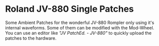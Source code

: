 # Roland JV-880 Single Patches

Some Ambient Patches for the wonderful JV-880 Rompler only using it's internal waveforms. Some of them can be modified with the Mod-Wheel. You can use an editor like *"JV PatchEd. - JV-880"* to quickly upload the patches to the hardware.
